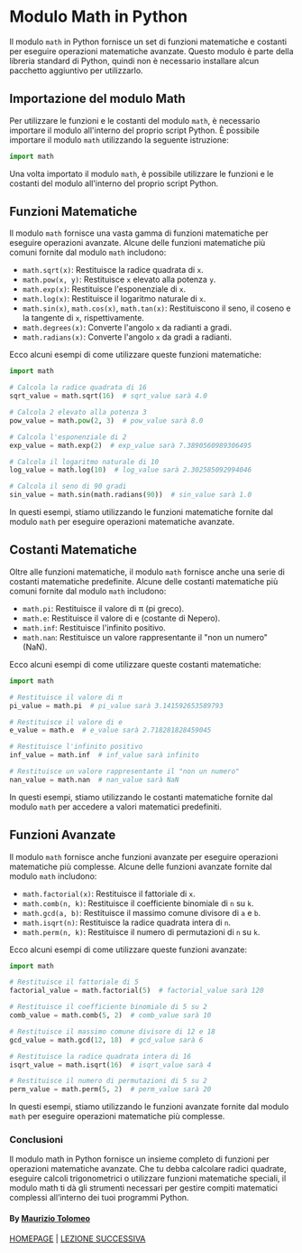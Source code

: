 # Modulo Math in Python

Il modulo `math` in Python fornisce un set di funzioni matematiche e costanti per eseguire operazioni matematiche avanzate. Questo modulo è parte della libreria standard di Python, quindi non è necessario installare alcun pacchetto aggiuntivo per utilizzarlo.

## Importazione del modulo Math

Per utilizzare le funzioni e le costanti del modulo `math`, è necessario importare il modulo all'interno del proprio script Python. È possibile importare il modulo `math` utilizzando la seguente istruzione:

```python
import math
```

Una volta importato il modulo `math`, è possibile utilizzare le funzioni e le costanti del modulo all'interno del proprio script Python.

## Funzioni Matematiche

Il modulo `math` fornisce una vasta gamma di funzioni matematiche per eseguire operazioni avanzate. Alcune delle funzioni matematiche più comuni fornite dal modulo `math` includono:

- `math.sqrt(x)`: Restituisce la radice quadrata di `x`.
- `math.pow(x, y)`: Restituisce `x` elevato alla potenza `y`.
- `math.exp(x)`: Restituisce l'esponenziale di `x`.
- `math.log(x)`: Restituisce il logaritmo naturale di `x`.
- `math.sin(x)`, `math.cos(x)`, `math.tan(x)`: Restituiscono il seno, il coseno e la tangente di `x`, rispettivamente.
- `math.degrees(x)`: Converte l'angolo `x` da radianti a gradi.
- `math.radians(x)`: Converte l'angolo `x` da gradi a radianti.

Ecco alcuni esempi di come utilizzare queste funzioni matematiche:

```python
import math

# Calcola la radice quadrata di 16
sqrt_value = math.sqrt(16)  # sqrt_value sarà 4.0

# Calcola 2 elevato alla potenza 3
pow_value = math.pow(2, 3)  # pow_value sarà 8.0

# Calcola l'esponenziale di 2
exp_value = math.exp(2)  # exp_value sarà 7.3890560989306495

# Calcola il logaritmo naturale di 10
log_value = math.log(10)  # log_value sarà 2.302585092994046

# Calcola il seno di 90 gradi
sin_value = math.sin(math.radians(90))  # sin_value sarà 1.0
```

In questi esempi, stiamo utilizzando le funzioni matematiche fornite dal modulo `math` per eseguire operazioni matematiche avanzate.

## Costanti Matematiche

Oltre alle funzioni matematiche, il modulo `math` fornisce anche una serie di costanti matematiche predefinite. Alcune delle costanti matematiche più comuni fornite dal modulo `math` includono:

- `math.pi`: Restituisce il valore di π (pi greco).
- `math.e`: Restituisce il valore di e (costante di Nepero).
- `math.inf`: Restituisce l'infinito positivo.
- `math.nan`: Restituisce un valore rappresentante il "non un numero" (NaN).

Ecco alcuni esempi di come utilizzare queste costanti matematiche:

```python
import math

# Restituisce il valore di π
pi_value = math.pi  # pi_value sarà 3.141592653589793

# Restituisce il valore di e
e_value = math.e  # e_value sarà 2.718281828459045

# Restituisce l'infinito positivo
inf_value = math.inf  # inf_value sarà infinito

# Restituisce un valore rappresentante il "non un numero"
nan_value = math.nan  # nan_value sarà NaN
```

In questi esempi, stiamo utilizzando le costanti matematiche fornite dal modulo `math` per accedere a valori matematici predefiniti.

## Funzioni Avanzate

Il modulo `math` fornisce anche funzioni avanzate per eseguire operazioni matematiche più complesse. Alcune delle funzioni avanzate fornite dal modulo `math` includono:

- `math.factorial(x)`: Restituisce il fattoriale di `x`.
- `math.comb(n, k)`: Restituisce il coefficiente binomiale di `n` su `k`.
- `math.gcd(a, b)`: Restituisce il massimo comune divisore di `a` e `b`.
- `math.isqrt(n)`: Restituisce la radice quadrata intera di `n`.
- `math.perm(n, k)`: Restituisce il numero di permutazioni di `n` su `k`.

Ecco alcuni esempi di come utilizzare queste funzioni avanzate:

```python
import math

# Restituisce il fattoriale di 5
factorial_value = math.factorial(5)  # factorial_value sarà 120

# Restituisce il coefficiente binomiale di 5 su 2
comb_value = math.comb(5, 2)  # comb_value sarà 10

# Restituisce il massimo comune divisore di 12 e 18
gcd_value = math.gcd(12, 18)  # gcd_value sarà 6

# Restituisce la radice quadrata intera di 16
isqrt_value = math.isqrt(16)  # isqrt_value sarà 4

# Restituisce il numero di permutazioni di 5 su 2
perm_value = math.perm(5, 2)  # perm_value sarà 20
```

In questi esempi, stiamo utilizzando le funzioni avanzate fornite dal modulo `math` per eseguire operazioni matematiche più complesse.

### Conclusioni

Il modulo math in Python fornisce un insieme completo di funzioni per operazioni matematiche avanzate. Che tu debba calcolare radici quadrate, eseguire calcoli trigonometrici o utilizzare funzioni matematiche speciali, il modulo math ti dà gli strumenti necessari per gestire compiti matematici complessi all’interno dei tuoi programmi Python.

#### By [Maurizio Tolomeo](https://github.com/moris88)

[HOMEPAGE](https://moris88.github.io/formazione-python/) | [LEZIONE SUCCESSIVA](https://moris88.github.io/formazione-python/lezioni/lezione9)
